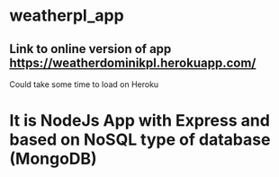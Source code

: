 # weatherpl_app
## Link to online version of app https://weatherdominikpl.herokuapp.com/
Could take some time to load on Heroku

# It is NodeJs App with Express and based on NoSQL type of database (MongoDB)
